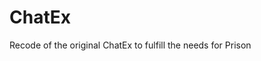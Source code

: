 ChatEx
================================
Recode of the original ChatEx to fulfill the needs for Prison
